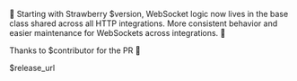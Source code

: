 🚀 Starting with Strawberry $version, WebSocket logic now lives in the base
class shared across all HTTP integrations. More consistent behavior and easier
maintenance for WebSockets across integrations. 🎉

Thanks to $contributor for the PR 👏

$release_url
